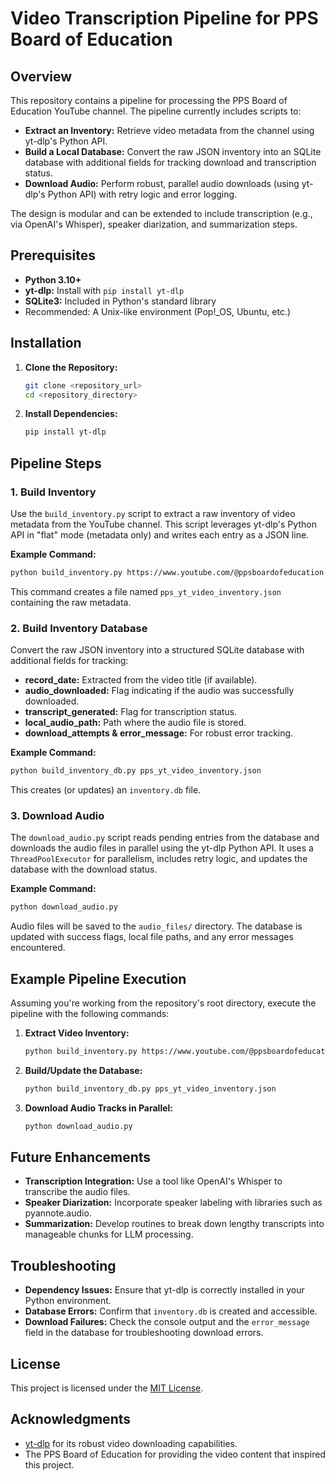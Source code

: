 # Video Transcription Pipeline for PPS Board of Education

## Overview

This repository contains a pipeline for processing the PPS Board of Education YouTube channel. The pipeline currently includes scripts to:

- **Extract an Inventory:** Retrieve video metadata from the channel using yt-dlp's Python API.
- **Build a Local Database:** Convert the raw JSON inventory into an SQLite database with additional fields for tracking download and transcription status.
- **Download Audio:** Perform robust, parallel audio downloads (using yt-dlp's Python API) with retry logic and error logging.

The design is modular and can be extended to include transcription (e.g., via OpenAI's Whisper), speaker diarization, and summarization steps.

## Prerequisites

- **Python 3.10+**
- **yt-dlp:** Install with `pip install yt-dlp`
- **SQLite3:** Included in Python's standard library
- Recommended: A Unix-like environment (Pop!_OS, Ubuntu, etc.)

## Installation

1. **Clone the Repository:**

   ```bash
   git clone <repository_url>
   cd <repository_directory>
   ```

2. **Install Dependencies:**

   ```bash
   pip install yt-dlp
   ```

## Pipeline Steps

### 1. Build Inventory

Use the `build_inventory.py` script to extract a raw inventory of video metadata from the YouTube channel. This script leverages yt-dlp's Python API in "flat" mode (metadata only) and writes each entry as a JSON line.

**Example Command:**

```bash
python build_inventory.py https://www.youtube.com/@ppsboardofeducation pps_yt_video_inventory.json
```

This command creates a file named `pps_yt_video_inventory.json` containing the raw metadata.

### 2. Build Inventory Database

Convert the raw JSON inventory into a structured SQLite database with additional fields for tracking:

- **record_date:** Extracted from the video title (if available).
- **audio_downloaded:** Flag indicating if the audio was successfully downloaded.
- **transcript_generated:** Flag for transcription status.
- **local_audio_path:** Path where the audio file is stored.
- **download_attempts & error_message:** For robust error tracking.

**Example Command:**

```bash
python build_inventory_db.py pps_yt_video_inventory.json
```

This creates (or updates) an `inventory.db` file.

### 3. Download Audio

The `download_audio.py` script reads pending entries from the database and downloads the audio files in parallel using the yt-dlp Python API. It uses a `ThreadPoolExecutor` for parallelism, includes retry logic, and updates the database with the download status.

**Example Command:**

```bash
python download_audio.py
```

Audio files will be saved to the `audio_files/` directory. The database is updated with success flags, local file paths, and any error messages encountered.

## Example Pipeline Execution

Assuming you're working from the repository's root directory, execute the pipeline with the following commands:

1. **Extract Video Inventory:**

   ```bash
   python build_inventory.py https://www.youtube.com/@ppsboardofeducation pps_yt_video_inventory.json
   ```

2. **Build/Update the Database:**

   ```bash
   python build_inventory_db.py pps_yt_video_inventory.json
   ```

3. **Download Audio Tracks in Parallel:**

   ```bash
   python download_audio.py
   ```

## Future Enhancements

- **Transcription Integration:** Use a tool like OpenAI's Whisper to transcribe the audio files.
- **Speaker Diarization:** Incorporate speaker labeling with libraries such as pyannote.audio.
- **Summarization:** Develop routines to break down lengthy transcripts into manageable chunks for LLM processing.

## Troubleshooting

- **Dependency Issues:** Ensure that yt-dlp is correctly installed in your Python environment.
- **Database Errors:** Confirm that `inventory.db` is created and accessible.
- **Download Failures:** Check the console output and the `error_message` field in the database for troubleshooting download errors.

## License

This project is licensed under the [MIT License](LICENSE).

## Acknowledgments

- [yt-dlp](https://github.com/yt-dlp/yt-dlp) for its robust video downloading capabilities.
- The PPS Board of Education for providing the video content that inspired this project.
